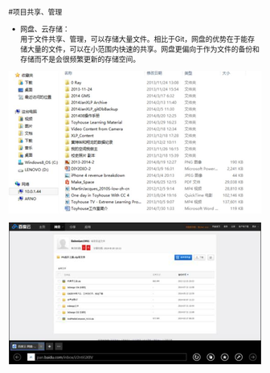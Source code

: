 #项目共享、管理

* 网盘、云存储：   
用于文件共享、管理，可以存储大量文件。相比于Git，网盘的优势在于能存储大量的文件，可以在小范围内快速的共享。网盘更偏向于作为文件的备份和存储而不是会很频繁更新的存储空间。

![0](../assets/digitized_tools/file_management/00.jpg)

![0](../assets/digitized_tools/file_management/01.jpg)